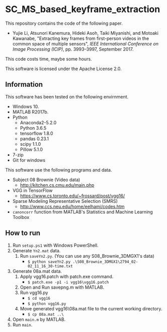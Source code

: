 
# SC_MS_based_keyframe_extraction

This repository contains the code of the following paper.
- Yujie Li, Atsunori Kanemura, Hideki Asoh, Taiki Miyanishi, and Motoaki Kawanabe, "Extracting key frames from first-person videos in the common space of multiple sensors", _IEEE International Conference on Image Processing (ICIP)_, pp. 3993–3997, September 2017.

This code costs time, maybe some hours.

This software is licensed under the Apache License 2.0.


## Information

This software has been tested on the following envirnment.

* Windows 10.
* MATLAB R2017b.
* Python
    * Anaconda2-5.2.0
    * Python 3.6.5
    * tensorflow 1.8.0
    * pandas 0.23.1
    * scipy 1.1.0
    * Pillow 5.1.0
* 7-zip
* Git for windows

This software use the following programs and data.

* Subject 08 Brownie (Video data)
    * http://kitchen.cs.cmu.edu/main.php
* VGG in TensorFlow
    * https://www.cs.toronto.edu/~frossard/post/vgg16/
* Sparse Modeling Representative Selection (SMRS) 
    * http://www.ccs.neu.edu/home/eelhami/codes.htm 
* `canoncorr` function from MATLAB's Statistics and Machine Learning Toolbox


## How to run

1. Run `setup.ps1` with Windows PowerShell.
2. Generate `Yn2.mat` data.
    1. Run `saveYn2.py`.
       (You can use any S08_Brownie_3DMGX1's data)
        * `$ python saveYn2.py .\S08_Brownie_3DMGX1\2794_02-02_11_16_30-time.txt`
3. Generate 08a.mat data.
    1. Apply vgg16.patch with patch.exe command.
        * `$ patch.exe -p1 -i vgg16\vgg16.patch`
    2. Open and Run savepng.m with MATLAB.
    3. Run vgg16.py
        * `$ cd vgg16`
        * `$ python vgg16.py`
    4. Move generated vgg16\\08a.mat file to the current working directory.
        * `$ cp 08a.mat ..\`
3. Open `main.m` by MATLAB.
4. Run `main`.
